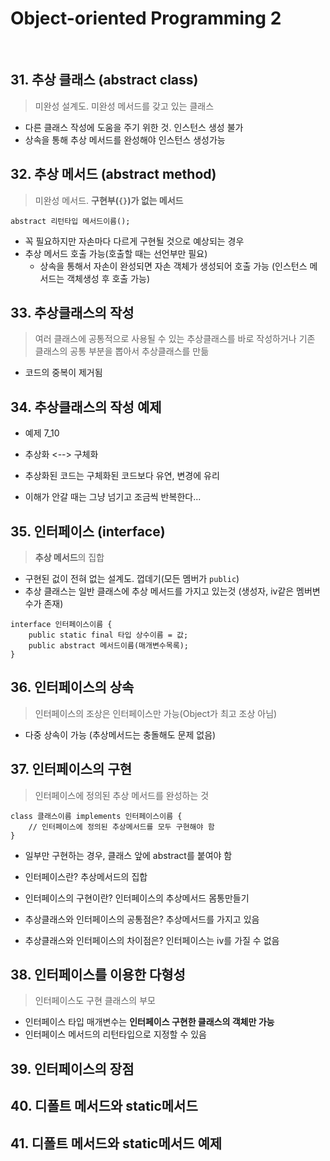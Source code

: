 # **Object-oriented Programming 2**
  
<br>
    
## 31. 추상 클래스 (abstract class)
> 미완성 설계도. 미완성 메서드를 갖고 있는 클래스

- 다른 클래스 작성에 도움을 주기 위한 것. 인스턴스 생성 불가
- 상속을 통해 추상 메서드를 완성해야 인스턴스 생성가능

## 32. 추상 메서드 (abstract method)
> 미완성 메서드. **구현부(```{}```)가 없는 메서드**
```
abstract 리턴타입 메서드이름();
```
- 꼭 필요하지만 자손마다 다르게 구현될 것으로 예상되는 경우
- 추상 메서드 호출 가능(호출할 때는 선언부만 필요)
  - 상속을 통해서 자손이 완성되면 자손 객체가 생성되어 호출 가능 (인스턴스 메서드는 객체생성 후 호출 가능)





## 33. 추상클래스의 작성
> 여러 클래스에 공통적으로 사용될 수 있는 추상클래스를 바로 작성하거나 기존 클래스의 공통 부분을 뽑아서 추상클래스를 만듦
- 코드의 중복이 제거됨

## 34. 추상클래스의 작성 예제
- 예제 7_10

- 추상화 <--> 구체화
- 추상화된 코드는 구체화된 코드보다 유연, 변경에 유리
- 이해가 안갈 때는 그냥 넘기고 조금씩 반복한다...






## 35. 인터페이스 (interface)
> **추상 메서드**의 집합
- 구현된 겂이 전혀 없는 설계도. 껍데기(모든 멤버가 ```public```)
- 추상 클래스는 일반 클래스에 추상 메서드를 가지고 있는것 (생성자, iv같은 멤버변수가 존재)
```
interface 인터페이스이름 {
    public static final 타입 상수이름 = 값;
    public abstract 메서드이름(매개변수목록);
}
```

## 36. 인터페이스의 상속
> 인터페이스의 조상은 인터페이스만 가능(Object가 최고 조상 아님)
- 다중 상속이 가능 (추상메서드는 충돌해도 문제 없음)


## 37. 인터페이스의 구현
> 인터페이스에 정의된 추상 메서드를 완성하는 것
```
class 클래스이름 implements 인터페이스이름 {
    // 인터페이스에 정의된 추상메서드를 모두 구현해야 함
}
```
- 일부만 구현하는 경우, 클래스 앞에 abstract를 붙여야 함

- 인터페이스란? 추상메서드의 집합
- 인터페이스의 구현이란? 인터페이스의 추상메서드 몸통만들기
- 추상클래스와 인터페이스의 공통점은? 추상메서드를 가지고 있음
- 추상클래스와 인터페이스의 차이점은? 인터페이스는 iv를 가질 수 없음
  
## 38. 인터페이스를 이용한 다형성
> 인터페이스도 구현 클래스의 부모
- 인터페이스 타입 매개변수는 **인터페이스 구현한 클래스의 객체만 가능**
- 인터페이스 메서드의 리턴타입으로 지정할 수 있음
## 39. 인터페이스의 장점
## 40. 디폴트 메서드와 static메서드
## 41. 디폴트 메서드와 static메서드 예제
